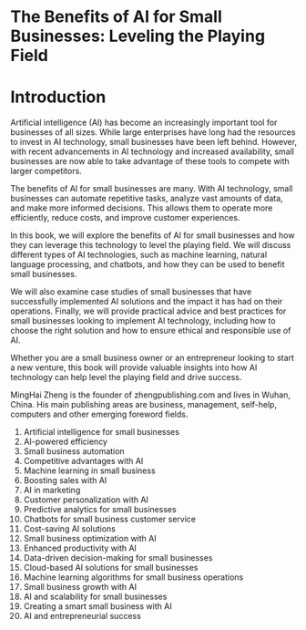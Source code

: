 # The Benefits of AI for Small Businesses: Leveling the Playing Field

# Introduction

Artificial intelligence (AI) has become an increasingly important tool for businesses of all sizes. While large enterprises have long had the resources to invest in AI technology, small businesses have been left behind. However, with recent advancements in AI technology and increased availability, small businesses are now able to take advantage of these tools to compete with larger competitors.

The benefits of AI for small businesses are many. With AI technology, small businesses can automate repetitive tasks, analyze vast amounts of data, and make more informed decisions. This allows them to operate more efficiently, reduce costs, and improve customer experiences.

In this book, we will explore the benefits of AI for small businesses and how they can leverage this technology to level the playing field. We will discuss different types of AI technologies, such as machine learning, natural language processing, and chatbots, and how they can be used to benefit small businesses.

We will also examine case studies of small businesses that have successfully implemented AI solutions and the impact it has had on their operations. Finally, we will provide practical advice and best practices for small businesses looking to implement AI technology, including how to choose the right solution and how to ensure ethical and responsible use of AI.

Whether you are a small business owner or an entrepreneur looking to start a new venture, this book will provide valuable insights into how AI technology can help level the playing field and drive success.

MingHai Zheng is the founder of zhengpublishing.com and lives in Wuhan, China. His main publishing areas are business, management, self-help, computers and other emerging foreword fields.


1. Artificial intelligence for small businesses
2. AI-powered efficiency
3. Small business automation
4. Competitive advantages with AI
5. Machine learning in small business
6. Boosting sales with AI
7. AI in marketing
8. Customer personalization with AI
9. Predictive analytics for small businesses
10. Chatbots for small business customer service
11. Cost-saving AI solutions
12. Small business optimization with AI
13. Enhanced productivity with AI
14. Data-driven decision-making for small businesses
15. Cloud-based AI solutions for small businesses
16. Machine learning algorithms for small business operations
17. Small business growth with AI
18. AI and scalability for small businesses
19. Creating a smart small business with AI
20. AI and entrepreneurial success
